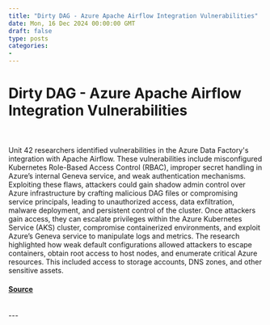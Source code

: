 ```yaml
---
title: "Dirty DAG - Azure Apache Airflow Integration Vulnerabilities"
date: Mon, 16 Dec 2024 00:00:00 GMT
draft: false
type: posts
categories: 
- 
---
```

# Dirty DAG - Azure Apache Airflow Integration Vulnerabilities

<br/>

<br/>
Unit 42 researchers identified vulnerabilities in the Azure Data Factory's integration with Apache Airflow. These vulnerabilities include misconfigured Kubernetes Role-Based Access Control (RBAC), improper secret handling in Azure’s internal Geneva service, and weak authentication mechanisms. Exploiting these flaws, attackers could gain shadow admin control over Azure infrastructure by crafting malicious DAG files or compromising service principals, leading to unauthorized access, data exfiltration, malware deployment, and persistent control of the cluster. Once attackers gain access, they can escalate privileges within the Azure Kubernetes Service (AKS) cluster, compromise containerized environments, and exploit Azure’s Geneva service to manipulate logs and metrics. The research highlighted how weak default configurations allowed attackers to escape containers, obtain root access to host nodes, and enumerate critical Azure resources. This included access to storage accounts, DNS zones, and other sensitive assets.

#### [Source](https://www.cloudvulndb.org/azure-airflow-vulnerabilities)

<br/>
---
